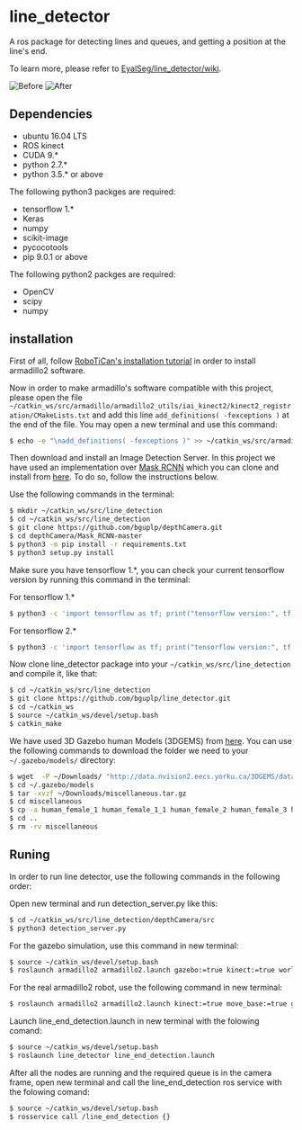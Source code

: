 # line_detector
A ros package for detecting lines and queues, and getting a position at the line's end.

To learn more, please refer to [EyalSeg/line_detector/wiki](https://github.com/EyalSeg/line_detector/wiki).


![Before ](https://user-images.githubusercontent.com/10437548/69551704-d1acba80-0fa5-11ea-925a-df94bf7a8c64.png)
![After ](https://user-images.githubusercontent.com/10437548/69559435-9ebcf380-0fb2-11ea-8f36-50b736af8c79.png)

## Dependencies
* ubuntu 16.04 LTS
* ROS kinect
* CUDA 9.*
* python 2.7.*
* python 3.5.* or above

The following python3 packges are required:
* tensorflow 1.*
* Keras
* numpy
* scikit-image
* pycocotools
* pip 9.0.1 or above

The following python2 packges are required:
* OpenCV
* scipy
* numpy

## installation
First of all, follow [RoboTiCan's installation tutorial](http://wiki.ros.org/armadillo2/Tutorials/Installation) in order to install armadillo2 software.

Now in order to make armadillo's software compatible with this project, please open the file `~/catkin_ws/src/armadillo/armadillo2_utils/iai_kinect2/kinect2_registration/CMakeLists.txt` and add this line `add_definitions( -fexceptions )` at the end of the file. You may open a new terminal and use this command:
```bash
$ echo -e "\nadd_definitions( -fexceptions )" >> ~/catkin_ws/src/armadillo/armadillo2_utils/iai_kinect2/kinect2_registration/CMakeLists.txt
```

Then download and install an Image Detection Server. In this project we have used an implementation over [Mask RCNN](https://github.com/matterport/Mask_RCNN) which you can clone and install from [here](https://github.com/bguplp/depthCamera). To do so, follow the instructions below.

Use the following commands in the terminal:
```bash
$ mkdir ~/catkin_ws/src/line_detection
$ cd ~/catkin_ws/src/line_detection
$ git clone https://github.com/bguplp/depthCamera.git
$ cd depthCamera/Mask_RCNN-master
$ python3 -m pip install -r requirements.txt
$ python3 setup.py install
```
Make sure you have tensorflow 1.*, you can check your current tensorflow version by running this command in the terminal:

For tensorflow 1.*
```bash
$ python3 -c 'import tensorflow as tf; print("tensorflow version:", tf.VERSION)'
```
For tensorflow 2.*
```bash
$ python3 -c 'import tensorflow as tf; print("tensorflow version:", tf.__version__)'
```
Now clone line_detector package into your `~/catkin_ws/src/line_detection` and compile it, like that:
```bash
$ cd ~/catkin_ws/src/line_detection
$ git clone https://github.com/bguplp/line_detector.git
$ cd ~/catkin_ws
$ source ~/catkin_ws/devel/setup.bash
$ catkin_make
```
We have used 3D Gazebo human Models (3DGEMS) from [here](http://data.nvision2.eecs.yorku.ca/3DGEMS/). You can use the following commands to download the folder we need to your `~/.gazebo/models/` directory: 
```bash
$ wget  -P ~/Downloads/ "http://data.nvision2.eecs.yorku.ca/3DGEMS/data/miscellaneous.tar.gz"
$ cd ~/.gazebo/models
$ tar -xvzf ~/Downloads/miscellaneous.tar.gz 
$ cd miscellaneous
$ cp -a human_female_1 human_female_1_1 human_female_2 human_female_3 human_female_4 human_male_1 human_male_1_1 human_male_2 human_male_3 human_male_4 ~/.gazebo/models/
$ cd ..
$ rm -rv miscellaneous
```

## Runing
In order to run line detector, use the following commands in the following order:

Open new terminal and run detection_server.py like this:
```bash
$ cd ~/catkin_ws/src/line_detection/depthCamera/src
$ python3 detection_server.py
```
For the gazebo simulation, use this command in new terminal:
```bash
$ source ~/catkin_ws/devel/setup.bash
$ roslaunch armadillo2 armadillo2.launch gazebo:=true kinect:=true world_name:="`rospack find line_detector`/coffee_line.world" map:="`rospack find line_detector`/coffee_line.yaml" have_map:=true move_base:=true amcl:=true lidar:=true x:="1.0" y:="1.0" Y:="1.0"
```
For the real armadillo2 robot, use the following command in new terminal:
```bash
$ roslaunch armadillo2 armadillo2.launch kinect:=true move_base:=true gmapping:=true lidar:=true
```
Launch line_end_detection.launch in new terminal with the folowing comand: 
```bash
$ source ~/catkin_ws/devel/setup.bash
$ roslaunch line_detector line_end_detection.launch
```
After all the nodes are running and the required queue is in the camera frame, open new terminal and call the line_end_detection ros service with the folowing comand:
```bash
$ source ~/catkin_ws/devel/setup.bash
$ rosservice call /line_end_detection {}
```
